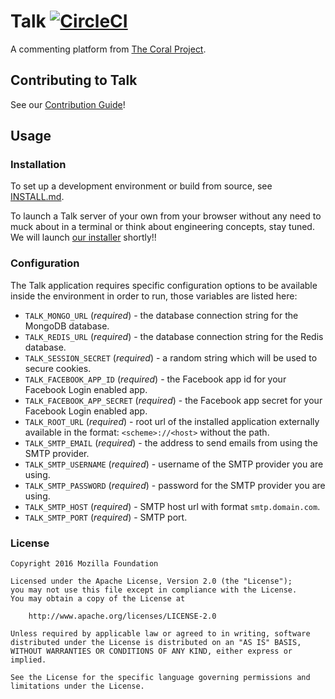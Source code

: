 # Talk [![CircleCI](https://circleci.com/gh/coralproject/talk.svg?style=svg)](https://circleci.com/gh/coralproject/talk)

A commenting platform from [The Coral Project](https://coralproject.net).

## Contributing to Talk

See our [Contribution Guide](https://github.com/coralproject/talk/blob/master/CONTRIBUTING.md)!

## Usage

### Installation

To set up a development environment or build from source, see [INSTALL.md](https://github.com/coralproject/talk/blob/master/INSTALL.md).

To launch a Talk server of your own from your browser without any need to muck about in a terminal or think about engineering concepts, stay tuned. We will launch [our installer](https://github.com/coralproject/talk-install) shortly!!


### Configuration

The Talk application requires specific configuration options to be available
inside the environment in order to run, those variables are listed here:

- `TALK_MONGO_URL` (*required*) - the database connection string for the MongoDB database.
- `TALK_REDIS_URL` (*required*) - the database connection string for the Redis database.
- `TALK_SESSION_SECRET` (*required*) - a random string which will be used to
secure cookies.
- `TALK_FACEBOOK_APP_ID` (*required*) - the Facebook app id for your Facebook
Login enabled app.
- `TALK_FACEBOOK_APP_SECRET` (*required*) - the Facebook app secret for your
Facebook Login enabled app.
- `TALK_ROOT_URL` (*required*) - root url of the installed application externally
available in the format: `<scheme>://<host>` without the path.
- `TALK_SMTP_EMAIL` (*required*) - the address to send emails from using the
  SMTP provider.
- `TALK_SMTP_USERNAME` (*required*) - username of the SMTP provider you are using.
- `TALK_SMTP_PASSWORD` (*required*) - password for the SMTP provider you are using.
- `TALK_SMTP_HOST` (*required*) - SMTP host url with format `smtp.domain.com`.
- `TALK_SMTP_PORT` (*required*) - SMTP port.

### License

    Copyright 2016 Mozilla Foundation

    Licensed under the Apache License, Version 2.0 (the "License");
    you may not use this file except in compliance with the License.
    You may obtain a copy of the License at

        http://www.apache.org/licenses/LICENSE-2.0

    Unless required by applicable law or agreed to in writing, software distributed under the License is distributed on an "AS IS" BASIS, WITHOUT WARRANTIES OR CONDITIONS OF ANY KIND, either express or implied.

    See the License for the specific language governing permissions and limitations under the License.
